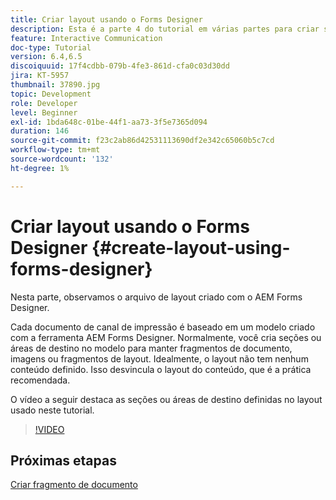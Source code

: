 ```yaml
---
title: Criar layout usando o Forms Designer
description: Esta é a parte 4 do tutorial em várias partes para criar seu primeiro documento de comunicação interativa para o canal de impressão. Nesta parte, analisamos o arquivo de layout criado com o AEM Forms Designer.
feature: Interactive Communication
doc-type: Tutorial
version: 6.4,6.5
discoiquuid: 17f4cdbb-079b-4fe3-861d-cfa0c03d30dd
jira: KT-5957
thumbnail: 37890.jpg
topic: Development
role: Developer
level: Beginner
exl-id: 1bda648c-01be-44f1-aa73-3f5e7365d094
duration: 146
source-git-commit: f23c2ab86d42531113690df2e342c65060b5c7cd
workflow-type: tm+mt
source-wordcount: '132'
ht-degree: 1%

---
```


# Criar layout usando o Forms Designer {#create-layout-using-forms-designer}

Nesta parte, observamos o arquivo de layout criado com o AEM Forms Designer.

Cada documento de canal de impressão é baseado em um modelo criado com a ferramenta AEM Forms Designer. Normalmente, você cria seções ou áreas de destino no modelo para manter fragmentos de documento, imagens ou fragmentos de layout. Idealmente, o layout não tem nenhum conteúdo definido. Isso desvincula o layout do conteúdo, que é a prática recomendada.

O vídeo a seguir destaca as seções ou áreas de destino definidas no layout usado neste tutorial.

>[!VIDEO](https://video.tv.adobe.com/v/37890?quality=12&learn=on)

## Próximas etapas

[Criar fragmento de documento](./create-document-fragment.md)
